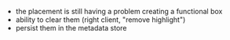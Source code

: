 - the placement is still having a problem creating a functional box
- ability to clear them (right client, "remove highlight")
- persist them in the metadata store
